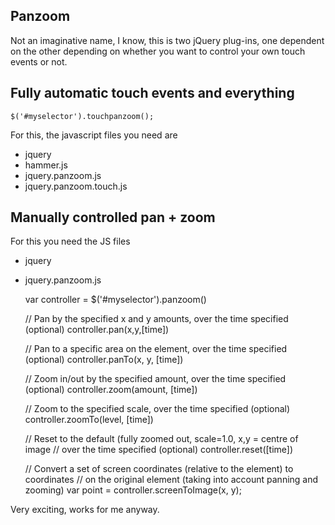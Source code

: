 Panzoom
-------------

Not an imaginative name, I know, this is two jQuery plug-ins, one dependent on the other depending on whether you want to control your own touch events or not.


Fully automatic touch events and everything
-------------

    $('#myselector').touchpanzoom();

For this, the javascript files you need are

- jquery
- hammer.js
- jquery.panzoom.js
- jquery.panzoom.touch.js


Manually controlled pan + zoom
-------------

For this you need the JS files 

- jquery
- jquery.panzoom.js


    var controller = $('#myselector').panzoom()

    // Pan by the specified x and y amounts, over the time specified (optional)
    controller.pan(x,y,[time])

    // Pan to a specific area on the element, over the time specified (optional)
    controller.panTo(x, y, [time])

    // Zoom in/out by the specified amount, over the time specified (optional)
    controller.zoom(amount, [time])

    // Zoom to the specified scale, over the time specified (optional)
    controller.zoomTo(level, [time])

    // Reset to the default (fully zoomed out, scale=1.0, x,y = centre of image
    // over the time specified (optional)
    controller.reset([time])

    // Convert a set of screen coordinates (relative to the element) to coordinates
    // on the original element (taking into account panning and zooming)
    var point = controller.screenToImage(x, y);


Very exciting, works for me anyway.
